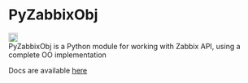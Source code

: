 # PyZabbixObj
<a href="https://badge.fury.io/gh/ftoscano%2FPyZabbixObj"><img src="https://badge.fury.io/gh/ftoscano%2FPyZabbixObj.svg" alt="GitHub version" height="18"></a>
<br />
PyZabbixObj is a Python module for working with Zabbix API, using a complete OO implementation

Docs are available <a href="http://pyzabbix-obj.readthedocs.org/en/latest/">here</a>
